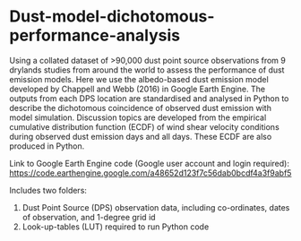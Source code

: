 # Dust-model-dichotomous-performance-analysis
Using a collated dataset of >90,000 dust point source observations from 9 drylands studies from around the world to assess the performance of dust emission models. Here we use the albedo-based dust emission model developed by Chappell and Webb (2016) in Google Earth Engine. The outputs from each DPS location are standardised and analysed in Python to describe the dichotomous coincidence of observed dust emission with model simulation. Discussion topics are developed from the empirical cumulative distribution function (ECDF) of wind shear velocity conditions during observed dust emission days and all days. These ECDF are also produced in Python.

Link to Google Earth Engine code (Google user account and login required):
https://code.earthengine.google.com/a48652d123f7c56dab0bcdf4a3f9abf5

Includes two folders:
1. Dust Point Source (DPS) observation data, including co-ordinates, dates of observation, and 1-degree grid id
2. Look-up-tables (LUT) required to run Python code
